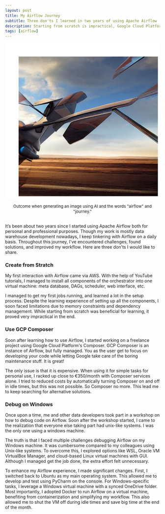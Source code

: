 ```yaml
---
layout: post
title: My Airflow Journey
subtitle: Three don'ts I learned in two years of using Apache Airflow
description: Starting from scratch is impractical, Google Cloud Platform's Composer is expensive, and debugging Airflow on Windows is challenging
tags: [airflow]
---
```


![](/asset/screenshot/2023-07-05-my-airflow-journey-img01.jpg)
<font size="-1"><center><span> Outcome when generating an image using AI and the words "airflow" and "journey." </span></center></font>
<br>
 
It’s been about two years since I started using Apache Airflow both for personal and professional purposes. Though my work is mostly data warehouse development nowadays, I keep tinkering with Airflow on a daily basis. Throughout this journey, I've encountered challenges, found solutions, and improved my workflow. Here are three don'ts I would like to share.


### Create from Stratch

My first interaction with Airflow came via AWS. With the help of YouTube tutorials, I managed to install all components of the orchestrator into one virtual machine: meta database, DAGs, scheduler, web interface, etc.  

I managed to get my first jobs running, and learned a lot in the setup process. Despite the learning experience of setting up all the components, I soon faced limitations due to memory constraints and dependency management. While starting from scratch was beneficial for learning, it proved very impractical in the end. 


### Use GCP Composer

Soon after learning how to use Airflow, I started working on a freelance project using Google Cloud Platform's Composer. GCP Composer is an instance of Airflow, but fully managed. You as the user get to focus on developing your code while letting Google take care of the boring maintenance stuff. It is great!

The only issue is that it is expensive. When using it for simple tasks for personal use, I racked up close to €350/month with Composer services alone. I tried to reduced costs by automatically turning Composer on and off in idle times, but this was not possible. So Composer no more. This lead me to keep searching for alternative solutions.


### Debug on Windows

Once upon a time, me and other data developers took part in a workshop on how to debug code on Airflow. Soon after the workshop started, I came to the realization that everyone else taking part had unix-like systems. I was the only one using a windows machine.


The truth is that I faced multiple challenges debugging Airflow on my Windows machine. It was cumbersome compared to my colleagues using Unix-like systems. To overcome this, I explored options like WSL, Oracle VM VirtualBox Manager, and cloud-based Linux virtual machines with GUI. Although I managed get the job done, the extra effort felt unnecessary.


To enhance my Airflow experience, I made significant changes. First, I switched back to Ubuntu as my main operating system. This allowed me to develop and test using PyCharm on the console. For Windows-specific tasks, I leverage a Windows virtual machine with a synced OneDrive folder. Most importantly, I adopted Docker to run Airflow on a virtual machine, benefiting from containerization and simplifying my workflow. This also allowed me to shut the VM off during idle times and save big time at the end of the month.
